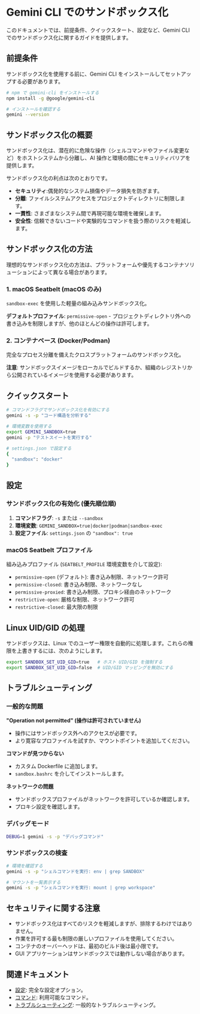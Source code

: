 # Gemini CLI でのサンドボックス化

このドキュメントでは、前提条件、クイックスタート、設定など、Gemini CLI でのサンドボックス化に関するガイドを提供します。

## 前提条件

サンドボックス化を使用する前に、Gemini CLI をインストールしてセットアップする必要があります。

```bash
# npm で gemini-cli をインストールする
npm install -g @google/gemini-cli

# インストールを確認する
gemini --version
```

## サンドボックス化の概要

サンドボックス化は、潜在的に危険な操作（シェルコマンドやファイル変更など）をホストシステムから分離し、AI 操作と環境の間にセキュリティバリアを提供します。

サンドボックス化の利点は次のとおりです。

- **セキュリティ**:偶発的なシステム損傷やデータ損失を防ぎます。
- **分離**: ファイルシステムアクセスをプロジェクトディレクトリに制限します。
- **一貫性**: さまざまなシステム間で再現可能な環境を確保します。
- **安全性**: 信頼できないコードや実験的なコマンドを扱う際のリスクを軽減します。

## サンドボックス化の方法

理想的なサンドボックス化の方法は、プラットフォームや優先するコンテナソリューションによって異なる場合があります。

### 1. macOS Seatbelt (macOS のみ)

`sandbox-exec` を使用した軽量の組み込みサンドボックス化。

**デフォルトプロファイル**: `permissive-open` - プロジェクトディレクトリ外への書き込みを制限しますが、他のほとんどの操作は許可します。

### 2. コンテナベース (Docker/Podman)

完全なプロセス分離を備えたクロスプラットフォームのサンドボックス化。

**注意**: サンドボックスイメージをローカルでビルドするか、組織のレジストリから公開されているイメージを使用する必要があります。

## クイックスタート

```bash
# コマンドフラグでサンドボックス化を有効にする
gemini -s -p "コード構造を分析する"

# 環境変数を使用する
export GEMINI_SANDBOX=true
gemini -p "テストスイートを実行する"

# settings.json で設定する
{
  "sandbox": "docker"
}
```

## 設定

### サンドボックス化の有効化 (優先順位順)

1. **コマンドフラグ**: `-s` または `--sandbox`
2. **環境変数**: `GEMINI_SANDBOX=true|docker|podman|sandbox-exec`
3. **設定ファイル**: `settings.json` の `"sandbox": true`

### macOS Seatbelt プロファイル

組み込みプロファイル (`SEATBELT_PROFILE` 環境変数を介して設定):

- `permissive-open` (デフォルト): 書き込み制限、ネットワーク許可
- `permissive-closed`: 書き込み制限、ネットワークなし
- `permissive-proxied`: 書き込み制限、プロキシ経由のネットワーク
- `restrictive-open`: 厳格な制限、ネットワーク許可
- `restrictive-closed`: 最大限の制限

## Linux UID/GID の処理

サンドボックスは、Linux でのユーザー権限を自動的に処理します。これらの権限を上書きするには、次のようにします。

```bash
export SANDBOX_SET_UID_GID=true   # ホスト UID/GID を強制する
export SANDBOX_SET_UID_GID=false  # UID/GID マッピングを無効にする
```

## トラブルシューティング

### 一般的な問題

**"Operation not permitted" (操作は許可されていません)**

- 操作にはサンドボックス外へのアクセスが必要です。
- より寛容なプロファイルを試すか、マウントポイントを追加してください。

**コマンドが見つからない**

- カスタム Dockerfile に追加します。
- `sandbox.bashrc` を介してインストールします。

**ネットワークの問題**

- サンドボックスプロファイルがネットワークを許可しているか確認します。
- プロキシ設定を確認します。

### デバッグモード

```bash
DEBUG=1 gemini -s -p "デバッグコマンド"
```

### サンドボックスの検査

```bash
# 環境を確認する
gemini -s -p "シェルコマンドを実行: env | grep SANDBOX"

# マウントを一覧表示する
gemini -s -p "シェルコマンドを実行: mount | grep workspace"
```

## セキュリティに関する注意

- サンドボックス化はすべてのリスクを軽減しますが、排除するわけではありません。
- 作業を許可する最も制限の厳しいプロファイルを使用してください。
- コンテナのオーバーヘッドは、最初のビルド後は最小限です。
- GUI アプリケーションはサンドボックスでは動作しない場合があります。

## 関連ドキュメント

- [設定](./cli/configuration.md): 完全な設定オプション。
- [コマンド](./cli/commands.md): 利用可能なコマンド。
- [トラブルシューティング](./troubleshooting.md): 一般的なトラブルシューティング。
